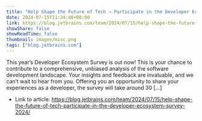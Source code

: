 ```yaml
---
title: "Help Shape the Future of Tech – Participate in the Developer Ecosystem Survey 2024"
date: 2024-07-15T11:24:48+00:00
link: https://blog.jetbrains.com/team/2024/07/15/help-shape-the-future-of-tech-participate-in-the-developer-ecosystem-survey-2024/
showShare: false
showReadTime: false
thumbnail: images/misc.png
tags: ["blog.jetbrains.com"]
---
```

This year’s Developer Ecosystem Survey is out now! This is your chance to contribute to a comprehensive, unbiased analysis of the software development landscape. Your insights and feedback are invaluable, and we can’t wait to hear from you. Offering you an opportunity to share your experiences as a developer, the survey will take around 30 […]

- Link to article: https://blog.jetbrains.com/team/2024/07/15/help-shape-the-future-of-tech-participate-in-the-developer-ecosystem-survey-2024/